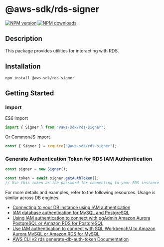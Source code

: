 # @aws-sdk/rds-signer

[![NPM version](https://img.shields.io/npm/v/@aws-sdk/rds-signer/latest.svg)](https://www.npmjs.com/package/@aws-sdk/rds-signer)
[![NPM downloads](https://img.shields.io/npm/dm/@aws-sdk/rds-signer.svg)](https://www.npmjs.com/package/@aws-sdk/rds-signer)

## Description

This package provides utilities for interacting with RDS.

## Installation

```console
npm install @aws-sdk/rds-signer
```

## Getting Started

### Import

ES6 import

```js
import { Signer } from "@aws-sdk/rds-signer";
```

Or CommonJS import

```js
const { Signer } = require("@aws-sdk/rds-signer");
```

### Generate Authentication Token for RDS IAM Authentication

```js
const signer = new Signer();

const token = await signer.getAuthToken();
// Use this token as the password for connecting to your RDS instance
```

For more details and examples, refer to the following resources. Usage is similar across DB engines.

- [Connecting to your DB instance using IAM authentication](https://docs.aws.amazon.com/AmazonRDS/latest/UserGuide/UsingWithRDS.IAMDBAuth.Connecting.html)
- [IAM database authentication for MySQL and PostgreSQL](https://docs.aws.amazon.com/AmazonRDS/latest/UserGuide/UsingWithRDS.IAMDBAuth.html)
- [Using IAM authentication to connect with pgAdmin Amazon Aurora PostgreSQL or Amazon RDS for PostgreSQL](https://aws.amazon.com/blogs/database/using-iam-authentication-to-connect-with-pgadmin-amazon-aurora-postgresql-or-amazon-rds-for-postgresql/)
- [Use IAM authentication to connect with SQL Workbench/J to Amazon Aurora MySQL or Amazon RDS for MySQL](https://aws.amazon.com/blogs/database/use-iam-authentication-to-connect-with-sql-workbenchj-to-amazon-aurora-mysql-or-amazon-rds-for-mysql/)
- [AWS CLI v2 rds generate-db-auth-token Documentation](https://awscli.amazonaws.com/v2/documentation/api/latest/reference/rds/generate-db-auth-token.html)
